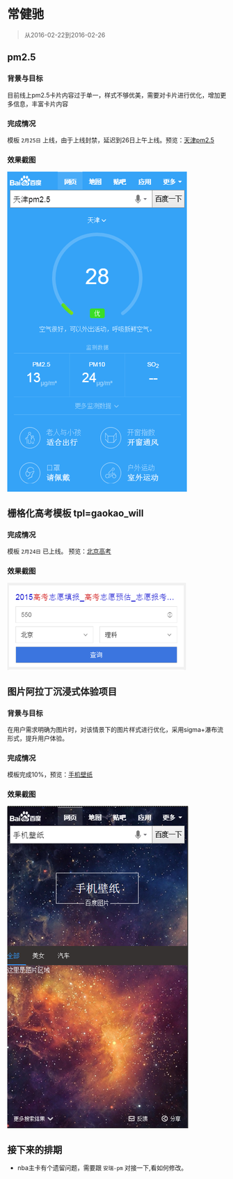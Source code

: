 # 常健驰

> 从2016-02-22到2016-02-26

## pm2.5

### 背景与目标

目前线上pm2.5卡片内容过于单一，样式不够优美，需要对卡片进行优化，增加更多信息，丰富卡片内容

### 完成情况

模板 `2月25日` 上线，由于上线封禁，延迟到26日上午上线。预览：[天津pm2.5](https://wwwhttps.baidu.com/s?dev_workspace=platform&dev_tpl=pm25&tn=iphone&sid=99999&dev_online=0&dev_module=aladdin-wise&dev_file=default.xml&dev_fileformat=xml&dev_pos=asResult&wd=%E5%A4%A9%E6%B4%A5pm2.5&word=%E5%A4%A9%E6%B4%A5pm2.5)

### 效果截图

![](img/v_changjianchi/pm25.png)

## 栅格化高考模板  tpl=gaokao_will

### 完成情况

模板 `2月24日` 已上线。 预览：[北京高考](https://m.baidu.com/ssid=22266368616e676a69616e636869df09/s?word=%E5%8C%97%E4%BA%AC%E9%AB%98%E8%80%83&ts=4432905&t_kt=0&ie=utf-8&rsv_iqid=14524830343677894058&rsv_t=918bE7wlAI593E%252BFi4XDRKhs2zldd9EXQSmR3nXU79ghdzQWolc7&sa=ib&rsv_pq=14524830343677894058&rsv_sug4=5767&ss=101&inputT=3344)

### 效果截图

![](img/v_changjianchi/gaokao.png)

## 图片阿拉丁沉浸式体验项目

### 背景与目标

在用户需求明确为图片时，对该情景下的图片样式进行优化，采用sigma+瀑布流形式，提升用户体验。

### 完成情况

模板完成10%，预览：[手机壁纸](https://wwwhttps.baidu.com/s?dev_workspace=platform&dev_tpl=image_waterfall&tn=iphone&sid=99999&dev_online=0&dev_module=aladdin-wise&dev_file=default.xml&dev_fileformat=xml&dev_pos=asResult&wd=%E6%89%8B%E6%9C%BA%E5%A3%81%E7%BA%B8&word=%E6%89%8B%E6%9C%BA%E5%A3%81%E7%BA%B8)

### 效果截图

![](img/v_changjianchi/pbl.png)

## 接下来的排期

* nba主卡有个遗留问题，需要跟 `安瑞-pm` 对接一下,看如何修改。
